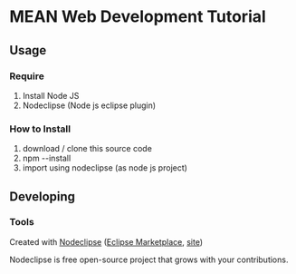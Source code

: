 

# MEAN Web Development Tutorial



## Usage

### Require
1. Install Node JS
2. Nodeclipse (Node js eclipse plugin)

### How to Install

1. download / clone this source code
2. npm --install
3. import using nodeclipse (as node js project)

## Developing



### Tools

Created with [Nodeclipse](https://github.com/Nodeclipse/nodeclipse-1)
 ([Eclipse Marketplace](http://marketplace.eclipse.org/content/nodeclipse), [site](http://www.nodeclipse.org))   

Nodeclipse is free open-source project that grows with your contributions.
